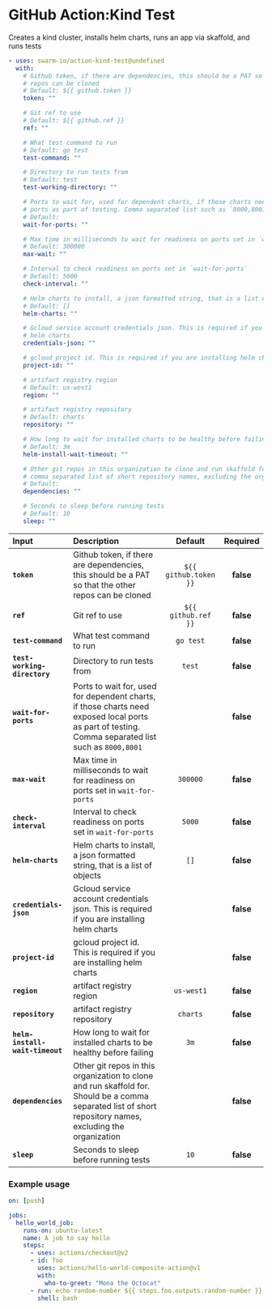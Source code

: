 <!-- start title -->

# GitHub Action:Kind Test

<!-- end title -->
<!-- start description -->

Creates a kind cluster, installs helm charts, runs an app via skaffold, and runs tests

<!-- end description -->
<!-- start contents -->
<!-- end contents -->
<!-- start usage -->

```yaml
- uses: swarm-io/action-kind-test@undefined
  with:
    # Github token, if there are dependencies, this should be a PAT so that the other
    # repos can be cloned
    # Default: ${{ github.token }}
    token: ""

    # Git ref to use
    # Default: ${{ github.ref }}
    ref: ""

    # What test command to run
    # Default: go test
    test-command: ""

    # Directory to run tests from
    # Default: test
    test-working-directory: ""

    # Ports to wait for, used for dependent charts, if those charts need exposed local
    # ports as part of testing. Comma separated list such as `8000,8001`
    # Default:
    wait-for-ports: ""

    # Max time in milliseconds to wait for readiness on ports set in `wait-for-ports`
    # Default: 300000
    max-wait: ""

    # Interval to check readiness on ports set in `wait-for-ports`
    # Default: 5000
    check-interval: ""

    # Helm charts to install, a json formatted string, that is a list of objects
    # Default: []
    helm-charts: ""

    # Gcloud service account credentials json. This is required if you are installing
    # helm charts
    credentials-json: ""

    # gcloud project id. This is required if you are installing helm charts
    project-id: ""

    # artifact registry region
    # Default: us-west1
    region: ""

    # artifact registry repository
    # Default: charts
    repository: ""

    # How long to wait for installed charts to be healthy before failing
    # Default: 3m
    helm-install-wait-timeout: ""

    # Other git repos in this organization to clone and run skaffold for. Should be a
    # comma separated list of short repository names, excluding the organization
    # Default:
    dependencies: ""

    # Seconds to sleep before running tests
    # Default: 10
    sleep: ""
```

<!-- end usage -->
<!-- start inputs -->

| **Input**                       | **Description**                                                                                                                                            |      **Default**      | **Required** |
| :------------------------------ | :--------------------------------------------------------------------------------------------------------------------------------------------------------- | :-------------------: | :----------: |
| **`token`**                     | Github token, if there are dependencies, this should be a PAT so that the other repos can be cloned                                                        | `${{ github.token }}` |  **false**   |
| **`ref`**                       | Git ref to use                                                                                                                                             |  `${{ github.ref }}`  |  **false**   |
| **`test-command`**              | What test command to run                                                                                                                                   |       `go test`       |  **false**   |
| **`test-working-directory`**    | Directory to run tests from                                                                                                                                |        `test`         |  **false**   |
| **`wait-for-ports`**            | Ports to wait for, used for dependent charts, if those charts need exposed local ports as part of testing. Comma separated list such as `8000,8001`        |                       |  **false**   |
| **`max-wait`**                  | Max time in milliseconds to wait for readiness on ports set in `wait-for-ports`                                                                            |       `300000`        |  **false**   |
| **`check-interval`**            | Interval to check readiness on ports set in `wait-for-ports`                                                                                               |        `5000`         |  **false**   |
| **`helm-charts`**               | Helm charts to install, a json formatted string, that is a list of objects                                                                                 |         `[]`          |  **false**   |
| **`credentials-json`**          | Gcloud service account credentials json. This is required if you are installing helm charts                                                                |                       |  **false**   |
| **`project-id`**                | gcloud project id. This is required if you are installing helm charts                                                                                      |                       |  **false**   |
| **`region`**                    | artifact registry region                                                                                                                                   |      `us-west1`       |  **false**   |
| **`repository`**                | artifact registry repository                                                                                                                               |       `charts`        |  **false**   |
| **`helm-install-wait-timeout`** | How long to wait for installed charts to be healthy before failing                                                                                         |         `3m`          |  **false**   |
| **`dependencies`**              | Other git repos in this organization to clone and run skaffold for. Should be a comma separated list of short repository names, excluding the organization |                       |  **false**   |
| **`sleep`**                     | Seconds to sleep before running tests                                                                                                                      |         `10`          |  **false**   |

<!-- end inputs -->
<!-- start outputs -->
<!-- end outputs -->
<!-- start examples -->

### Example usage

```yaml
on: [push]

jobs:
  hello_world_job:
    runs-on: ubuntu-latest
    name: A job to say hello
    steps:
      - uses: actions/checkout@v2
      - id: foo
        uses: actions/hello-world-composite-action@v1
        with:
          who-to-greet: "Mona the Octocat"
      - run: echo random-number ${{ steps.foo.outputs.random-number }}
        shell: bash
```

<!-- end examples -->
<!-- start [.github/ghdocs/examples/] -->
<!-- end [.github/ghdocs/examples/] -->
